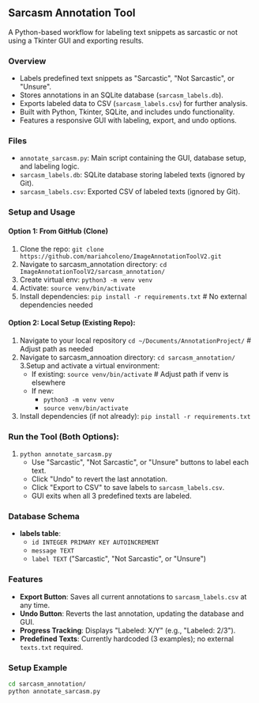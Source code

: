 ## Sarcasm Annotation Tool
A Python-based workflow for labeling text snippets as sarcastic or not using a Tkinter GUI and exporting results.

### Overview
- Labels predefined text snippets as "Sarcastic", "Not Sarcastic", or "Unsure".
- Stores annotations in an SQLite database (`sarcasm_labels.db`).
- Exports labeled data to CSV (`sarcasm_labels.csv`) for further analysis.
- Built with Python, Tkinter, SQLite, and includes undo functionality.
- Features a responsive GUI with labeling, export, and undo options.

### Files
- `annotate_sarcasm.py`: Main script containing the GUI, database setup, and labeling logic.
- `sarcasm_labels.db`: SQLite database storing labeled texts (ignored by Git).
- `sarcasm_labels.csv`: Exported CSV of labeled texts (ignored by Git).

### Setup and Usage
#### Option 1: From GitHub (Clone)
1. Clone the repo: `git clone https://github.com/mariahcoleno/ImageAnnotationToolV2.git`
2. Navigate to sarcasm_annotation directory: `cd ImageAnnotationToolV2/sarcasm_annotation/`
3. Create virtual env: `python3 -m venv venv`
4. Activate: `source venv/bin/activate`
5. Install dependencies: `pip install -r requirements.txt`  # No external dependencies needed

#### Option 2: Local Setup (Existing Repo):
1. Navigate to your local repository `cd ~/Documents/AnnotationProject/` # Adjust path as needed
2. Navigate to sarcasm_annoation directory: `cd sarcasm_annotation/`
3.Setup and activate a virtual environment:
   - If existing: `source venv/bin/activate` # Adjust path if venv is elsewhere
   - If new:
     - `python3 -m venv venv`
     - `source venv/bin/activate`
4. Install dependencies (if not already): `pip install -r requirements.txt` 

### Run the Tool (Both Options):
1. `python annotate_sarcasm.py`
   - Use "Sarcastic", "Not Sarcastic", or "Unsure" buttons to label each text. 
   - Click "Undo" to revert the last annotation.
   - Click "Export to CSV" to save labels to `sarcasm_labels.csv`.
   - GUI exits when all 3 predefined texts are labeled.

### Database Schema
- **labels table**:
  - `id INTEGER PRIMARY KEY AUTOINCREMENT`
  - `message TEXT`
  - `label TEXT` ("Sarcastic", "Not Sarcastic", or "Unsure")

### Features
- **Export Button**: Saves all current annotations to `sarcasm_labels.csv` at any time.
- **Undo Button**: Reverts the last annotation, updating the database and GUI.
- **Progress Tracking**: Displays "Labeled: X/Y" (e.g., "Labeled: 2/3").
- **Predefined Texts**: Currently hardcoded (3 examples); no external `texts.txt` required.

### Setup Example
```bash
cd sarcasm_annotation/
python annotate_sarcasm.py
